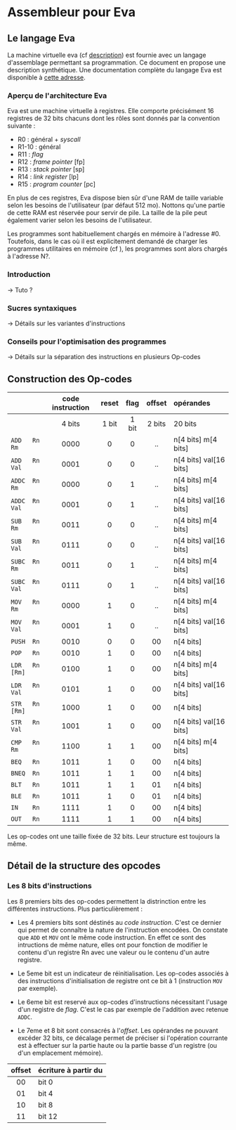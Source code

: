 # Assembleur pour Eva

## Le langage Eva

La machine virtuelle eva (cf [description](../../README.md)) est fournie avec un langage d'assemblage permettant sa programmation. Ce document en propose une description synthétique. Une documentation complète du langage Eva est disponible à [cette adresse]().


### Aperçu de l'architecture Eva

Eva est une machine virtuelle à registres. Elle comporte précisément 16 registres de 32 bits chacuns dont les rôles sont donnés par la convention suivante :

+ R0 : général + _syscall_
+ R1-10 : général
+ R11 : _flag_
+ R12 : _frame pointer_   [fp]
+ R13 : _stack pointer_   [sp]
+ R14 : _link register_   [lp]
+ R15 : _program counter_ [pc]


En plus de ces registres, Eva dispose bien sûr d'une RAM de taille variable selon les besoins de l'utilisateur (par défaut 512 mo). Nottons qu'une partie de cette RAM est réservée pour servir de pile. La taille de la pile peut également varier selon les besoins de l'utilisateur.

Les programmes sont habituellement chargés en mémoire à l'adresse #0. Toutefois, dans le cas où il est explicitement demandé de charger les programmes utilitaires en mémoire (cf []()), les programmes sont alors chargés à l'adresse N?.


### Introduction

-> Tuto ?

### Sucres syntaxiques

-> Détails sur les variantes d'instructions

### Conseils pour l'optimisation des programmes

-> Détails sur la séparation des instructions en plusieurs Op-codes

## Construction des Op-codes

|                | code instruction | reset | flag  | offset | opérandes              |
| :------------- | :--------------: | :---: | :---: | :----: | :--------------------- |
|                |      4 bits      | 1 bit | 1 bit | 2 bits | 20 bits                |
| `ADD   Rn Rm`  |       0000       |   0   |   0   |   ..   | n[4 bits] m[4 bits]    |
| `ADD   Rn Val` |       0001       |   0   |   0   |   ..   | n[4 bits] val[16 bits] |
| `ADDC  Rn Rm`  |       0000       |   0   |   1   |   ..   | n[4 bits] m[4 bits]    |
| `ADDC  Rn Val` |       0001       |   0   |   1   |   ..   | n[4 bits] val[16 bits] |
| `SUB   Rn Rm`  |       0011       |   0   |   0   |   ..   | n[4 bits] m[4 bits]    |
| `SUB   Rn Val` |       0111       |   0   |   0   |   ..   | n[4 bits] val[16 bits] |
| `SUBC  Rn Rm`  |       0011       |   0   |   1   |   ..   | n[4 bits] m[4 bits]    |
| `SUBC  Rn Val` |       0111       |   0   |   1   |   ..   | n[4 bits] val[16 bits] |
| `MOV   Rn Rm`  |       0000       |   1   |   0   |   ..   | n[4 bits] m[4 bits]    |
| `MOV   Rn Val` |       0001       |   1   |   0   |   ..   | n[4 bits] val[16 bits] |
| `PUSH  Rn`     |       0010       |   0   |   0   |   00   | n[4 bits]              |
| `POP   Rn`     |       0010       |   1   |   0   |   00   | n[4 bits]              |
| `LDR   Rn [Rm]`|       0100       |   1   |   0   |   00   | n[4 bits] m[4 bits]    |
| `LDR   Rn Val` |       0101       |   1   |   0   |   00   | n[4 bits] val[16 bits] |
| `STR   Rn [Rm]`|       1000       |   1   |   0   |   00   | n[4 bits]              |
| `STR   Rn Val` |       1001       |   1   |   0   |   00   | n[4 bits] val[16 bits] |
| `CMP   Rn Rm`  |       1100       |   1   |   1   |   00   | n[4 bits] m[4 bits]    |
| `BEQ   Rn`     |       1011       |   1   |   0   |   00   | n[4 bits]              |
| `BNEQ  Rn`     |       1011       |   1   |   1   |   00   | n[4 bits]              |
| `BLT   Rn`     |       1011       |   1   |   1   |   01   | n[4 bits]              |
| `BLE   Rn`     |       1011       |   1   |   0   |   01   | n[4 bits]              |
| `IN    Rn`     |       1111       |   1   |   0   |   00   | n[4 bits]              |
| `OUT   Rn`     |       1111       |   1   |   1   |   00   | n[4 bits]              |


Les op-codes ont une taille fixée de 32 bits. Leur structure est toujours la même.

## Détail de la structure des opcodes

### Les 8 bits d'instructions

Les 8 premiers bits des op-codes permettent la distrinction entre les différentes instructions. Plus particulièrement :


+ Les 4 premiers bits sont déstinés au *code instruction*. C'est ce dernier qui permet de connaître la nature de l'instruction encodées. On constate que `ADD` et `MOV` ont le même code instruction. En effet ce sont des intructions de même nature, elles ont pour fonction de modifier le contenu d'un registre Rn avec une valeur ou le contenu d'un autre registre.

+ Le 5eme bit est un indicateur de réinitialisation. Les op-codes associés à des instructions d'initialisation de registre ont ce bit à 1 (instruction `MOV` par exemple).

+ Le 6eme bit est reservé aux op-codes d'instructions nécessitant l'usage d'un registre de *flag*. C'est le cas par exemple de l'addition avec retenue `ADDC`.

+ Le 7eme et 8 bit sont consacrés à l'*offset*. Les opérandes ne pouvant excéder 32 bits, ce décalage permet de préciser si l'opération courrante est à effectuer sur la partie haute ou la partie basse d'un registre (ou d'un emplacement mémoire).


| offset | écriture à partir du |
| :----: | :------------------- |
|   00   | bit 0                |
|   01   | bit 4                |
|   10   | bit 8                |
|   11   | bit 12               |
